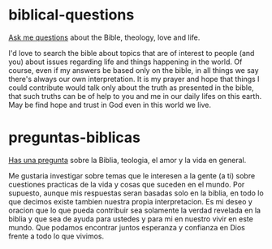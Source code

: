 # biblical-questions

[Ask me questions](https://github.com/vic/biblical-questions/issues/new) about the Bible, theology, love and life.

I'd love to search the bible about topics that are of interest to people (and you) about
issues regarding life and things happening in the world. Of course, even if my answers
be based only on the bible, in all things we say there's always our own interpretation.
It is my prayer and hope that things I could contribute would talk only about the truth
as presented in the bible, that such truths can be of help to you and me in our daily
lifes on this earth. May be find hope and trust in God even in this world we live.


# preguntas-biblicas

[Has una pregunta](https://github.com/vic/biblical-questions/issues/new) sobre la Biblia, teologia, el amor y la vida en general.

Me gustaria investigar sobre temas que le interesen a la gente (a ti) sobre
cuestiones practicas de la vida y cosas que suceden en el mundo. Por supuesto,
aunque mis respuestas seran basadas solo en la biblia, en todo lo que decimos
existe tambien nuestra propia interpretacion. Es mi deseo y oracion que lo
que pueda contribuir sea solamente la verdad revelada en la biblia
y que sea de ayuda para ustedes y para mi en nuestro vivir en este mundo.
Que podamos encontrar juntos esperanza y confianza en Dios frente a todo
lo que vivimos.

